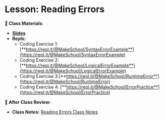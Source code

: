 # Lesson: Reading Errors
**📝 Class Materials:**
- [**Slides**](https://docs.google.com/presentation/d/11jnWVM8EGTTZ77XAtcfUbhVC0_sGDsYrp_K2TkQRSyk)
- **Repls:**
	- Coding Exercise 1: [**https://repl.it/@MakeSchool/SyntaxErrorExample**](https://repl.it/@MakeSchool/SyntaxErrorExample)
	- Coding Exercise 2: [**https://repl.it/@MakeSchool/LogicalErrorExample**](https://repl.it/@MakeSchool/LogicalErrorExample)
	- Coding Exercise 3:[**https://repl.it/@MakeSchool/RuntimeError**](https://repl.it/@MakeSchool/RuntimeError)
	- Coding Exercise 4: [**https://repl.it/@MakeSchool/ErrorPractice**](https://repl.it/@MakeSchool/ErrorPractice)

**📖 After Class Review:**
- **Class Notes:** [Reading Errors Class Notes](https://docs.google.com/document/d/1xVjto02TusULsZ_klCdNKUw1wtEnIJ6eWrRBZ2R4L-Q/)
